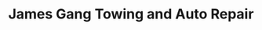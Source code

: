 ---
title: "James Gang Towing and Auto Repair"
url: /west-plains/james-gang-towing-and-auto-repair/
shop: Allgemein
---